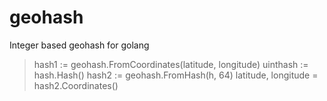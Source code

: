 # geohash
Integer based geohash for golang

> hash1 := geohash.FromCoordinates(latitude, longitude)
> uinthash := hash.Hash()
> hash2 := geohash.FromHash(h, 64)
> latitude, longitude = hash2.Coordinates()
